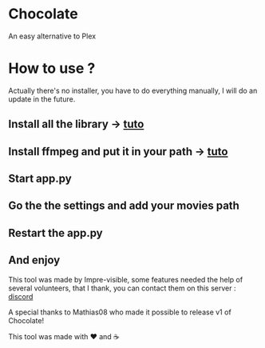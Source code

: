 # Chocolate
An easy alternative to Plex


# How to use ?
Actually there's no installer, you have to do everything manually, I will do an update in the future.
## Install all the library -> [tuto](https://packaging.python.org/en/latest/tutorials/installing-packages/)
## Install ffmpeg and put it in your path -> [tuto](https://www.thewindowsclub.com/how-to-install-ffmpeg-on-windows-10)
## Start app.py
## Go the the settings and add your movies path
## Restart the app.py
## And enjoy


This tool was made by Impre-visible, some features needed the help of several volunteers, that I thank, you can contact them on this server : [discord](https://discord.gg/hTmbFePH)

A special thanks to Mathias08 who made it possible to release v1 of Chocolate!

This tool was made with ❤ and ☕
